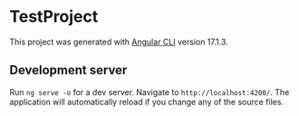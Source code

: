# TestProject

This project was generated with [Angular CLI](https://github.com/angular/angular-cli) version 17.1.3.

## Development server

Run `ng serve -o` for a dev server. Navigate to `http://localhost:4200/`. The application will automatically reload if you change any of the source files.

